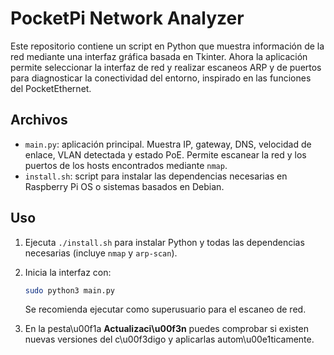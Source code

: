 # PocketPi Network Analyzer

Este repositorio contiene un script en Python que muestra información de la red
mediante una interfaz gráfica basada en Tkinter. Ahora la aplicación permite
seleccionar la interfaz de red y realizar escaneos ARP y de puertos para
diagnosticar la conectividad del entorno, inspirado en las funciones del
PocketEthernet.

## Archivos

- `main.py`: aplicación principal. Muestra IP, gateway, DNS, velocidad de
  enlace, VLAN detectada y estado PoE. Permite escanear la red y los puertos de
  los hosts encontrados mediante `nmap`.
- `install.sh`: script para instalar las dependencias necesarias en Raspberry Pi OS o sistemas basados en Debian.

## Uso

1. Ejecuta `./install.sh` para instalar Python y todas las dependencias
   necesarias (incluye `nmap` y `arp-scan`).
2. Inicia la interfaz con:
   ```bash
   sudo python3 main.py
   ```
   Se recomienda ejecutar como superusuario para el escaneo de red.

3. En la pesta\u00f1a **Actualizaci\u00f3n** puedes comprobar si existen
   nuevas versiones del c\u00f3digo y aplicarlas autom\u00e1ticamente.
